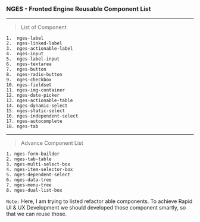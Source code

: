 
### NGES - Fronted Engine Reusable Component List

___
> List of Component

    1.  nges-label
    2.  nges-linked-label
    3.  nges-actionable-label
    4.  nges-input
    5.  nges-label-input
    6.  nges-textarea
    7.  nges-button
    8.  nges-radio-button
    9.  nges-checkbox
    10. nges-fieldset
    11. nges-img-container
    12. nges-date-picker
    13. nges-actionable-table
    14. nges-dynamic-select
    15. nges-static-select
    16. nges-independent-select
    17. nges-autocomplete
    18. nges-tab

___
> Advance Component List

    1. nges-form-builder
    2. nges-tab-table
    3. nges-multi-select-box
    4. nges-item-selector-box
    5. nges-dependent-select
    6. nges-data-tree
    7. nges-menu-tree
    8. nges-dual-list-box



`Note:` Here, I am trying to listed refactor able components. To achieve Rapid UI & UX Development we should developed those component smartly, so that we can reuse those.  

